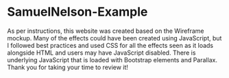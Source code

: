 # SamuelNelson-Example
As per instructions, this website was created based on the Wireframe mockup. Many of the effects could have been created using JavaScript, but I followed best practices and used CSS for all the effects seen as it loads alongside HTML and users may have JavaScript disabled.  There is underlying JavaScript that is loaded with Bootstrap elements and Parallax. Thank you for taking your time to review it!

